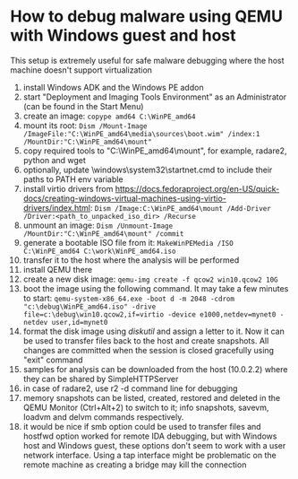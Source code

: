 # How to debug malware using QEMU with Windows guest and host

This setup is extremely useful for safe malware debugging where the host machine doesn't support virtualization

1. install Windows ADK and the Windows PE addon
2. start "Deployment and Imaging Tools Environment" as an Administrator (can be found in the Start Menu)
3. create an image:
`copype amd64 C:\WinPE_amd64`
4. mount its root:
`Dism /Mount-Image /ImageFile:"C:\WinPE_amd64\media\sources\boot.wim" /index:1 /MountDir:"C:\WinPE_amd64\mount"`
5. copy required tools to "C:\WinPE_amd64\mount", for example, radare2, python and wget
6. optionally, update \windows\system32\startnet.cmd to include their paths to PATH env variable
7. install virtio drivers from https://docs.fedoraproject.org/en-US/quick-docs/creating-windows-virtual-machines-using-virtio-drivers/index.html:
`Dism /Image:C:\WinPE_amd64\mount /Add-Driver /Driver:<path_to_unpacked_iso_dir> /Recurse`
8. unmount an image:
`Dism /Unmount-Image /MountDir:"C:\WinPE_amd64\mount" /commit`
9. generate a bootable ISO file from it:
`MakeWinPEMedia /ISO C:\WinPE_amd64 C:\work\WinPE_amd64.iso`
10. transfer it to the host where the analysis will be performed
11. install QEMU there
12. create a new disk image:
`qemu-img create -f qcow2 win10.qcow2 10G`
13. boot the image using the following command. It may take a few minutes to start:
`qemu-system-x86_64.exe -boot d -m 2048 -cdrom "c:\debug\WinPE_amd64.iso" -drive file=c:\debug\win10.qcow2,if=virtio -device e1000,netdev=mynet0 -netdev user,id=mynet0`
14. format the disk image using *diskutil* and assign a letter to it. Now it can be used to transfer files back to the host and create snapshots. All changes are committed when the session is closed gracefully using "exit" command
15. samples for analysis can be downloaded from the host (10.0.2.2) where they can be shared by SimpleHTTPServer
16. in case of radare2, use r2 -d <sample> command line for debugging
17. memory snapshots can be listed, created, restored and deleted in the QEMU Monitor (Ctrl+Alt+2) to switch to it; info snapshots, savevm, loadvm and delvm commands respectively.
18. it would be nice if smb option could be used to transfer files and hostfwd option worked for remote IDA debugging, but with Windows host and Windows guest, these options don't seem to work with a user network interface. Using a tap interface might be problematic on the remote machine as creating a bridge may kill the connection
